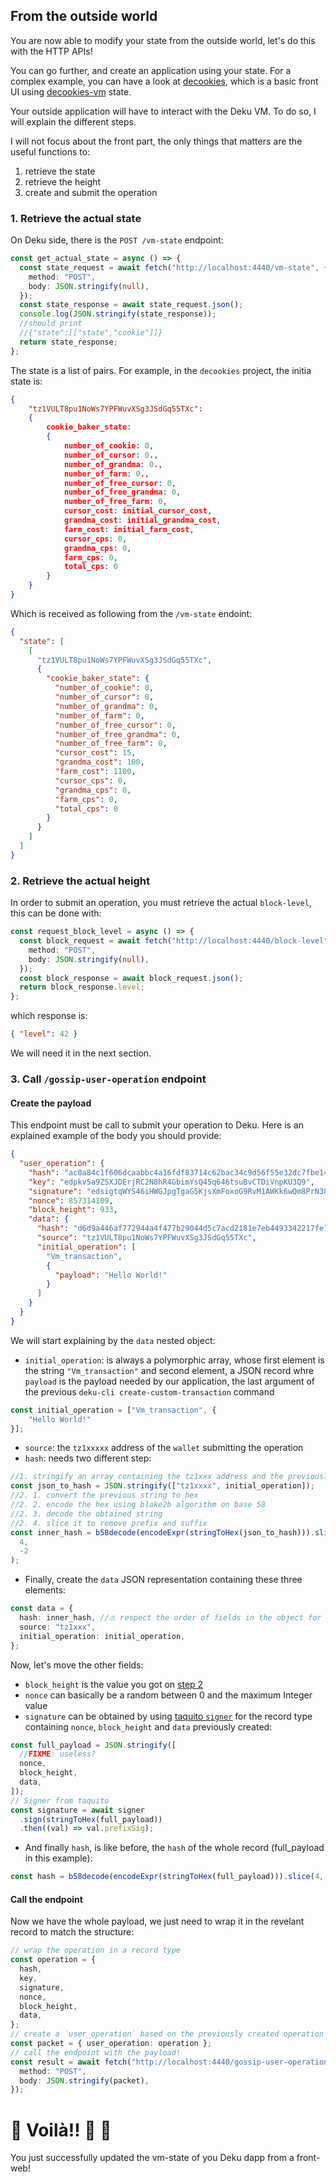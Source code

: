 ## From the outside world

You are now able to modify your state from the outside world, let's do this with
the HTTP APIs!

You can go further, and create an application using your state. For a complex
example, you can have a look at
[decookies](https://github.com/marigold-dev/decookies), which is a basic front
UI using [decookies-vm](../../examples/decookies-vm/index.ts) state.

Your outside application will have to interact with the Deku VM. To do so, I
will explain the different steps.

I will not focus about the front part, the only things that matters are the
useful functions to:

1. retrieve the state
2. retrieve the height
3. create and submit the operation

### 1. Retrieve the actual state

On Deku side, there is the `POST /vm-state` endpoint:

```typescript
const get_actual_state = async () => {
  const state_request = await fetch("http://localhost:4440/vm-state", {
    method: "POST",
    body: JSON.stringify(null),
  });
  const state_response = await state_request.json();
  console.log(JSON.stringify(state_response));
  //should print
  //{"state":[["state","cookie"]]}
  return state_response;
};
```

The state is a list of pairs. For example, in the `decookies` project, the
initia state is:

```json
{
    "tz1VULT8pu1NoWs7YPFWuvXSg3JSdGq55TXc":
    {
        cookie_baker_state:
        {
            number_of_cookie: 0,
            number_of_cursor: 0.,
            number_of_grandma: 0.,
            number_of_farm: 0.,
            number_of_free_cursor: 0,
            number_of_free_grandma: 0,
            number_of_free_farm: 0,
            cursor_cost: initial_cursor_cost,
            grandma_cost: initial_grandma_cost,
            farm_cost: initial_farm_cost,
            cursor_cps: 0,
            grandma_cps: 0,
            farm_cps: 0,
            total_cps: 0
        }
    }
}
```

Which is received as following from the `/vm-state` endoint:

```json
{
  "state": [
    [
      "tz1VULT8pu1NoWs7YPFWuvXSg3JSdGq55TXc",
      {
        "cookie_baker_state": {
          "number_of_cookie": 0,
          "number_of_cursor": 0,
          "number_of_grandma": 0,
          "number_of_farm": 0,
          "number_of_free_cursor": 0,
          "number_of_free_grandma": 0,
          "number_of_free_farm": 0,
          "cursor_cost": 15,
          "grandma_cost": 100,
          "farm_cost": 1100,
          "cursor_cps": 0,
          "grandma_cps": 0,
          "farm_cps": 0,
          "total_cps": 0
        }
      }
    ]
  ]
}
```

### 2. Retrieve the actual height

In order to submit an operation, you must retrieve the actual `block-level`,
this can be done with:

```typescript
const request_block_level = async () => {
  const block_request = await fetch("http://localhost:4440/block-level", {
    method: "POST",
    body: JSON.stringify(null),
  });
  const block_response = await block_request.json();
  return block_response.level;
};
```

which response is:

```json
{ "level": 42 }
```

We will need it in the next section.

### 3. Call `/gossip-user-operation` endpoint

#### Create the payload

This endpoint must be call to submit your operation to Deku. Here is an
explained example of the body you should provide:

```json
{
  "user_operation": {
    "hash": "ac0a84c1f606dcaabbc4a16fdf83714c62bac34c9d56f55e32dc7fbe14270c83",
    "key": "edpkv5a9ZSXJDErjRC2N8hR4GbimYsQ45q646tsuBvCTDiVnpKU3Q9",
    "signature": "edsigtqWYS46iHWGJpgTgaG5KjsXmFoxoG9RvM1AWKk6wQm8PrN38YraPzjTqpMKXj1MQLKWrBXJ2Jknab3nzi65CdRg2fBBF6N",
    "nonce": 857314109,
    "block_height": 933,
    "data": {
      "hash": "d6d9a446af772944a4f477b29044d5c7acd2181e7eb4493342217fe788d23416",
      "source": "tz1VULT8pu1NoWs7YPFWuvXSg3JSdGq55TXc",
      "initial_operation": [
        "Vm_transaction",
        {
          "payload": "Hello World!"
        }
      ]
    }
  }
}
```

We will start explaining by the `data` nested object:

- `initial_operation`: is always a polymorphic array, whose first element is the
  string `"Vm_transaction"` and second element, a JSON record whre `payload` is
  the payload needed by our application, the last argument of the previous
  `deku-cli create-custom-transaction` command

```typescript
const initial_operation = ["Vm_transaction", {
    "Hello World!"
}];
```

- `source`: the `tz1xxxxx` address of the `wallet` submitting the operation
- `hash`: needs two different step:

```typescript
//1. stringify an array containing the tz1xxx address and the previously created initial_operation
const json_to_hash = JSON.stringify(["tz1xxxx", initial_operation]);
//2. 1. convert the previous string to hex
//2. 2. encode the hex using blake2b algorithm on base 58
//2. 3. decode the obtained string
//2. 4. slice it to remove prefix and suffix
const inner_hash = b58decode(encodeExpr(stringToHex(json_to_hash))).slice(
  4,
  -2
);
```

- Finally, create the `data` JSON representation containing these three
  elements:

```typescript
const data = {
  hash: inner_hash, //⚠ respect the order of fields in the object for serialization
  source: "tz1xxx",
  initial_operation: initial_operation,
};
```

Now, let's move the other fields:

- `block_height` is the value you got on
  [step 2](./hello_world.md#2-retrieve-the-actual-height)
- `nonce` can basically be a random between 0 and the maximum Integer value
- `signature` can be obtained by using
  [taquito `signer`](https://tezostaquito.io/docs/inmemory_signer/) for the
  record type containing `nonce`, `block_height` and `data` previously created:

```typescript
const full_payload = JSON.stringify([
  //FIXME: useless?
  nonce,
  block_height,
  data,
]);
// Signer from taquito
const signature = await signer
  .sign(stringToHex(full_payload))
  .then((val) => val.prefixSig);
```

- And finally `hash`, is like before, the `hash` of the whole record
  (full_payload in this example):

```typescript
const hash = b58decode(encodeExpr(stringToHex(full_payload))).slice(4, -2);
```

#### Call the endpoint

Now we have the whole payload, we just need to wrap it in the revelant record to
match the structure:

```typescript
// wrap the operation in a record type
const operation = {
  hash,
  key,
  signature,
  nonce,
  block_height,
  data,
};
// create a `user_operation` based on the previously created operation
const packet = { user_operation: operation };
// call the endpoint with the payload!
const result = await fetch("http://localhost:4440/gossip-user-operation", {
  method: "POST",
  body: JSON.stringify(packet),
});
```

# 🎉 Voilà!! 👏 🥳

You just successfully updated the vm-state of you Deku dapp from a front-web!
